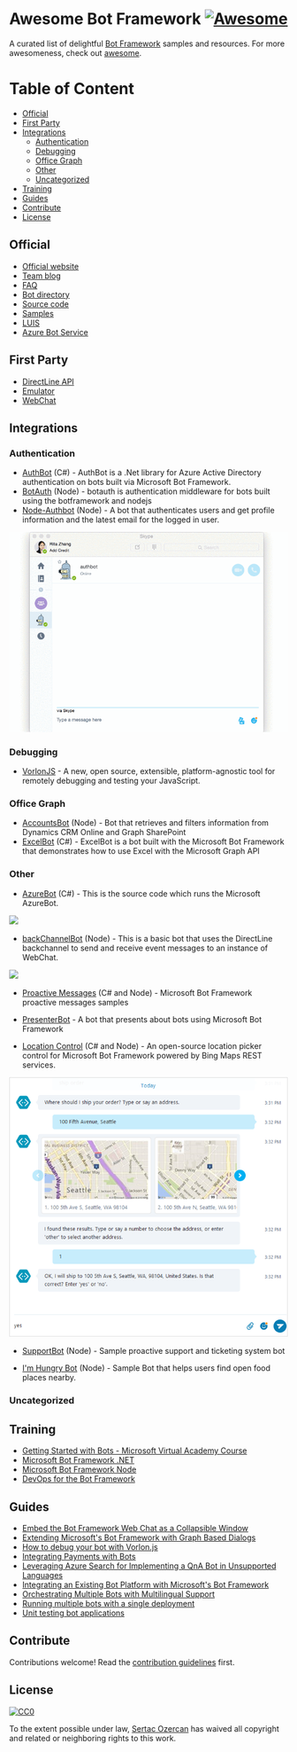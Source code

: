 # Awesome Bot Framework [![Awesome](https://cdn.rawgit.com/sindresorhus/awesome/d7305f38d29fed78fa85652e3a63e154dd8e8829/media/badge.svg)](https://github.com/sindresorhus/awesome)

A curated list of delightful [Bot Framework](https://dev.botframework.com/) samples and resources. For more awesomeness, check out [awesome](https://github.com/sindresorhus/awesome).

# Table of Content

- [Official](#official)
- [First Party](#first-party)
- [Integrations](#integrations)
    - [Authentication](#authentication)
    - [Debugging](#debugging)
    - [Office Graph](#office-graph)
    - [Other](#other)
    - [Uncategorized](#uncategorized)
- [Training](#training)
- [Guides](#guides)
- [Contribute](#contribute)
- [License](#license)

## Official

- [Official website](https://dev.botframework.com/)
- [Team blog](https://blog.botframework.com/)
- [FAQ](https://docs.botframework.com/en-us/technical-faq/)
- [Bot directory](https://bots.botframework.com/)
- [Source code](https://github.com/Microsoft/BotBuilder)
- [Samples](https://github.com/Microsoft/BotBuilder-Samples)
- [LUIS](https://www.luis.ai/)
- [Azure Bot Service](https://azure.microsoft.com/en-us/services/bot-service/)

## First Party
- [DirectLine API](https://github.com/Microsoft/BotFramework-DirectLineJS)
- [Emulator](https://github.com/Microsoft/BotFramework-Emulator)
- [WebChat](https://github.com/Microsoft/BotFramework-WebChat)

## Integrations

### Authentication
- [AuthBot](https://github.com/MicrosoftDX/AuthBot) (C#) - AuthBot is a .Net library for Azure Active Directory authentication on bots built via Microsoft Bot Framework.
- [BotAuth](https://github.com/mattdot/botauth) (Node) - botauth is authentication middleware for bots built using the botframework and nodejs
- [Node-Authbot](https://github.com/CatalystCode/node-authbot) (Node) - A bot that authenticates users and get profile information and the latest email for the logged in user.

![](https://raw.githubusercontent.com/CatalystCode/node-authbot/master/botdemoskype.gif)

### Debugging
- [VorlonJS](https://github.com/MicrosoftDX/Vorlonjs) - A new, open source, extensible, platform-agnostic tool for remotely debugging and testing your JavaScript.

### Office Graph
- [AccountsBot](https://github.com/sozercan/accounts-bot) (Node) -  Bot that retrieves and filters information from Dynamics CRM Online and Graph SharePoint
- [ExcelBot](https://github.com/microsoftgraph/botframework-csharp-excelbot-rest-sample) (C#) - ExcelBot is a bot built with the Microsoft Bot Framework that demonstrates how to use Excel with the Microsoft Graph API

### Other
- [AzureBot](https://github.com/Microsoft/AzureBot) (C#) - This is the source code which runs the Microsoft AzureBot.

![](https://raw.githubusercontent.com/Microsoft/AzureBot/master/AzureBot.gif)

- [backChannelBot](https://github.com/ryanvolum/backChannelBot) (Node) - This is a basic bot that uses the DirectLine backchannel to send and receive event messages to an instance of WebChat.

![](https://raw.githubusercontent.com/ryanvolum/backChannelBot/master/demo.gif)

- [Proactive Messages](https://github.com/MicrosoftDX/botFramework-proactiveMessages) (C# and Node) - Microsoft Bot Framework proactive messages samples

- [PresenterBot](https://github.com/matvelloso/presenterbot) - A bot that presents about bots using Microsoft Bot Framework

- [Location Control](https://github.com/Microsoft/BotBuilder-Location) (C# and Node) - An open-source location picker control for Microsoft Bot Framework powered by Bing Maps REST services.

![](https://raw.githubusercontent.com/Microsoft/BotBuilder-Location/master/Images/skype_multiaddress_1.png)

- [SupportBot](https://github.com/sozercan/supportBot) (Node) - Sample proactive support and ticketing system bot

- [I'm Hungry Bot](https://github.com/nzthiago/ImHungryBot) (Node) - Sample Bot that helps users find open food places nearby.

### Uncategorized

## Training
- [Getting Started with Bots - Microsoft Virtual Academy Course](https://mva.microsoft.com/en-US/training-courses/getting-started-with-bots-16759)
- [Microsoft Bot Framework .NET](https://www.youtube.com/playlist?list=PLgF-CyaX1p3FE55OTRNH-kOb16zqeBZCo)
- [Microsoft Bot Framework Node](https://www.youtube.com/playlist?list=PLgF-CyaX1p3Exrp9F80bSIdNdnw2iTAZp)
- [DevOps for the Bot Framework](https://channel9.msdn.com/Series/DevOps-for-the-Bot-Framework)

## Guides
- [Embed the Bot Framework Web Chat as a Collapsible Window](http://anthonychu.ca/post/microsoft-bot-framework-web-embed-collapsible-window/)
- [Extending Microsoft's Bot Framework with Graph Based Dialogs](https://www.microsoft.com/developerblog/real-life-code/2016/11/11/Bot-Graph-Dialog.html)
- [How to debug your bot with Vorlon.js](http://meulta.com/en/2017/01/25/how-to-debug-your-bot-with-vorlon-js/)
- [Integrating Payments with Bots](https://www.microsoft.com/developerblog/real-life-code/2016/10/31/Payments-with-Bot-Framework.html)
- [Leveraging Azure Search for Implementing a QnA Bot in Unsupported Languages](https://www.microsoft.com/developerblog/real-life-code/2016/12/10/Azure-Search-QNA.html)
- [Integrating an Existing Bot Platform with Microsoft's Bot Framework](https://www.microsoft.com/developerblog/real-life-code/2016/12/12/Dynamic-Bot-Dialog.html)
- [Orchestrating Multiple Bots with Multilingual Support](https://www.microsoft.com/developerblog/real-life-code/2017/01/21/Multilingual-Context-Switching-Bot.html)
- [Running multiple bots with a single deployment](https://www.microsoft.com/developerblog/real-life-code/2017/01/10/Multiple-Bots-Service.html)
- [Unit testing bot applications](https://www.microsoft.com/developerblog/real-life-code/2017/01/20/Bot-Framework-Unit-Testing.html)


## Contribute
Contributions welcome! Read the [contribution guidelines](CONTRIBUTING.md) first.

## License
[![CC0](http://mirrors.creativecommons.org/presskit/buttons/88x31/svg/cc-zero.svg)](http://creativecommons.org/publicdomain/zero/1.0/)

To the extent possible under law, [Sertac Ozercan](https://sozercan.github.io) has waived all copyright and related or neighboring rights to this work.
